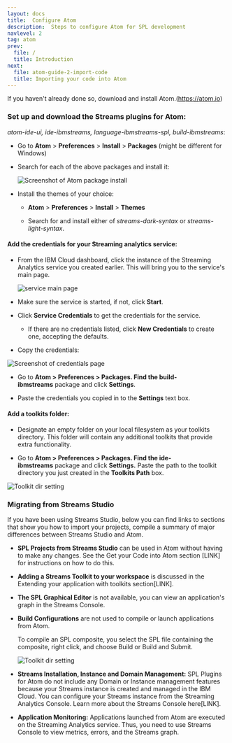 ```yaml
---
layout: docs
title:  Configure Atom
description:  Steps to configure Atom for SPL development
navlevel: 2
tag: atom
prev:
  file: /
  title: Introduction
next:
  file: atom-guide-2-import-code
  title: Importing your code into Atom
---
```



If you haven't already done so, download and install
Atom.(https://atom.io)

### Set up and download the Streams plugins for Atom:

*atom-ide-ui, ide-ibmstreams, language-ibmstreams-spl,
build-ibmstreams*:

-   Go to **Atom** \> **Preferences** \> **Install** \> **Packages**
    (might be different for Windows)

-   Search for each of the above packages and install it:

    ![Screenshot of Atom package install](/streamsx.documentation/images/atom/jpg/install-package.jpg)


-   Install the themes of your choice:

    -   **Atom** \> **Preferences** \> **Install** \> **Themes**

    -   Search for and install either of *streams-dark-syntax* or
        *streams-light-syntax*.

#### Add the credentials for your Streaming analytics service:

-   From the IBM Cloud dashboard, click the
    instance of the Streaming Analytics service you created earlier.
    This will bring you to the service's main page.

    ![service main page](/streamsx.documentation/images/atom/jpg/sa-manage-page.jpg)

-   Make sure the service is started, if not, click **Start**.

-   Click **Service Credentials** to get the credentials for the
    service.

    -   If there are no credentials listed, click **New Credentials** to
        create one, accepting the defaults.

-   Copy the credentials:

 ![Screenshot of credentials page](/streamsx.documentation/images/atom/jpg/creds.jpg)

-   Go to **Atom \> Preferences \> Packages. Find the
    build-ibmstreams** package and click **Settings**.

-   Paste the credentials you copied in to the **Settings** text box.



#### Add a toolkits folder:
-  Designate an empty folder on your local filesystem as your
        toolkits directory. This folder will contain any additional
        toolkits that provide extra functionality.

-   Go to **Atom \> Preferences \> Packages. Find the
        ide-ibmstreams** package and click **Settings.** Paste the path
        to the toolkit directory you just created in the **Toolkits
        Path** box.

![Toolkit dir setting](/streamsx.documentation/images/atom/jpg/toolkit-dir.jpg)

### Migrating from Streams Studio

If you have been using Streams Studio, below you can find links to
sections that show you how to import your projects, compile a summary of
major differences between Streams Studio and Atom.

-   **SPL Projects from Streams Studio** can be used in Atom without
    having to make any changes. See the Get your Code into Atom section
    \[LINK\] for instructions on how to do this.

-   **Adding a Streams Toolkit to your workspace** is discussed in the
    Extending your application with toolkits section[LINK\].

-   **The SPL Graphical Editor** is not available, you can view an
    application's graph in the Streams Console.

-   **Build Configurations** are not used to compile or launch
    applications from Atom.

    To compile an SPL composite, you select the SPL file containing the
    composite, right click, and choose Build or Build and Submit.

    ![Toolkit dir setting](/streamsx.documentation/images/atom/jpg/build-submit.jpg)

-   **Streams Installation, Instance and Domain Management:** SPL
    Plugins for Atom do not include any Domain or Instance management
    features because your Streams instance is created and managed in the
    IBM Cloud. You can configure your Streams instance from the
    Streaming Analytics Console. Learn more about the Streams Console
    here\[LINK\].

-   **Application Monitoring:** Applications launched from Atom are
    executed on the Streaming Analytics service. Thus, you need to use
    Streams Console to view metrics, errors, and the Streams graph.
